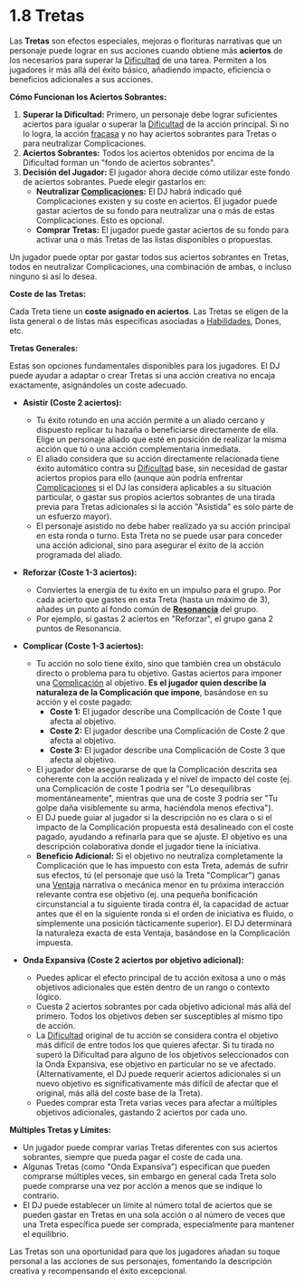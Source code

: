 # 1.8 Tretas

Las **Tretas** son efectos especiales, mejoras o florituras narrativas que un personaje puede lograr en sus acciones cuando obtiene más **aciertos** de los necesarios para superar la [Dificultad](./01.06_Dificultad.md) de una tarea. Permiten a los jugadores ir más allá del éxito básico, añadiendo impacto, eficiencia o beneficios adicionales a sus acciones.

**Cómo Funcionan los Aciertos Sobrantes:**

1.  **Superar la Dificultad:** Primero, un personaje debe lograr suficientes aciertos para igualar o superar la [Dificultad](./01.06_Dificultad.md) de la acción principal. Si no lo logra, la acción [fracasa](./01.04_Aciertos_y_Tipos_de_Exito.md) y no hay aciertos sobrantes para Tretas o para neutralizar Complicaciones.
2.  **Aciertos Sobrantes:** Todos los aciertos obtenidos por encima de la Dificultad forman un "fondo de aciertos sobrantes".
3.  **Decisión del Jugador:** El jugador ahora decide cómo utilizar este fondo de aciertos sobrantes. Puede elegir gastarlos en:
    *   **Neutralizar [Complicaciones](./01.07_Complicaciones.md):** El DJ habrá indicado qué Complicaciones existen y su coste en aciertos. El jugador puede gastar aciertos de su fondo para neutralizar una o más de estas Complicaciones. Esto es opcional.
    *   **Comprar Tretas:** El jugador puede gastar aciertos de su fondo para activar una o más Tretas de las listas disponibles o propuestas.

Un jugador puede optar por gastar todos sus aciertos sobrantes en Tretas, todos en neutralizar Complicaciones, una combinación de ambas, o incluso ninguno si así lo desea.

**Coste de las Tretas:**

Cada Treta tiene un **coste asignado en aciertos**. Las Tretas se eligen de la lista general o de listas más específicas asociadas a [Habilidades](./01.11_Habilidades_Concepto.md), Dones, etc.

**Tretas Generales:**

Estas son opciones fundamentales disponibles para los jugadores. El DJ puede ayudar a adaptar o crear Tretas si una acción creativa no encaja exactamente, asignándoles un coste adecuado.

*   **Asistir (Coste 2 aciertos):**
    *   Tu éxito rotundo en una acción permite a un aliado cercano y dispuesto replicar tu hazaña o beneficiarse directamente de ella. Elige un personaje aliado que esté en posición de realizar la misma acción que tú o una acción complementaria inmediata.
    *   El aliado considera que su acción directamente relacionada tiene éxito automático contra su [Dificultad](./01.06_Dificultad.md) base, sin necesidad de gastar aciertos propios para ello (aunque aún podría enfrentar [Complicaciones](./01.07_Complicaciones.md) si el DJ las considera aplicables a su situación particular, o gastar sus propios aciertos sobrantes de una tirada previa para Tretas adicionales si la acción "Asistida" es solo parte de un esfuerzo mayor).
    *   El personaje asistido no debe haber realizado ya su acción principal en esta ronda o turno. Esta Treta no se puede usar para conceder una acción adicional, sino para asegurar el éxito de la acción programada del aliado.

*   **Reforzar (Coste 1-3 aciertos):**
    *   Conviertes la energía de tu éxito en un impulso para el grupo. Por cada acierto que gastes en esta Treta (hasta un máximo de 3), añades un punto al fondo común de **[Resonancia](./01.09_Resonancia_y_Cinematicas.md)** del grupo.
    *   Por ejemplo, si gastas 2 aciertos en "Reforzar", el grupo gana 2 puntos de Resonancia.

*   **Complicar (Coste 1-3 aciertos):**
    *   Tu acción no solo tiene éxito, sino que también crea un obstáculo directo o problema para tu objetivo. Gastas aciertos para imponer una [Complicación](./01.07_Complicaciones.md) al objetivo. **Es el jugador quien describe la naturaleza de la Complicación que impone**, basándose en su acción y el coste pagado:
        *   **Coste 1:** El jugador describe una Complicación de Coste 1 que afecta al objetivo.
        *   **Coste 2:** El jugador describe una Complicación de Coste 2 que afecta al objetivo.
        *   **Coste 3:** El jugador describe una Complicación de Coste 3 que afecta al objetivo.
    *   El jugador debe asegurarse de que la Complicación descrita sea coherente con la acción realizada y el nivel de impacto del coste (ej. una Complicación de coste 1 podría ser "Lo desequilibras momentáneamente", mientras que una de coste 3 podría ser "Tu golpe daña visiblemente su arma, haciéndola menos efectiva").
    *   El DJ puede guiar al jugador si la descripción no es clara o si el impacto de la Complicación propuesta está desalineado con el coste pagado, ayudando a refinarla para que se ajuste. El objetivo es una descripción colaborativa donde el jugador tiene la iniciativa.
    *   **Beneficio Adicional:** Si el objetivo no neutraliza completamente la Complicación que le has impuesto con esta Treta, además de sufrir sus efectos, tú (el personaje que usó la Treta "Complicar") ganas una [Ventaja](./01.10_Ventaja.md) narrativa o mecánica menor en tu próxima interacción relevante contra ese objetivo (ej. una pequeña bonificación circunstancial a tu siguiente tirada contra él, la capacidad de actuar antes que él en la siguiente ronda si el orden de iniciativa es fluido, o simplemente una posición tácticamente superior). El DJ determinará la naturaleza exacta de esta Ventaja, basándose en la Complicación impuesta.

*   **Onda Expansiva (Coste 2 aciertos por objetivo adicional):**
    *   Puedes aplicar el efecto principal de tu acción exitosa a uno o más objetivos adicionales que estén dentro de un rango o contexto lógico.
    *   Cuesta 2 aciertos sobrantes por cada objetivo adicional más allá del primero. Todos los objetivos deben ser susceptibles al mismo tipo de acción.
    *   La [Dificultad](./01.06_Dificultad.md) original de tu acción se considera contra el objetivo más difícil de entre todos los que quieres afectar. Si tu tirada no superó la Dificultad para alguno de los objetivos seleccionados con la Onda Expansiva, ese objetivo en particular no se ve afectado. (Alternativamente, el DJ puede requerir aciertos adicionales si un nuevo objetivo es significativamente más difícil de afectar que el original, más allá del coste base de la Treta).
    *   Puedes comprar esta Treta varias veces para afectar a múltiples objetivos adicionales, gastando 2 aciertos por cada uno.

**Múltiples Tretas y Límites:**

*   Un jugador puede comprar varias Tretas diferentes con sus aciertos sobrantes, siempre que pueda pagar el coste de cada una.
*   Algunas Tretas (como "Onda Expansiva") especifican que pueden comprarse múltiples veces, sin embargo en general cada Treta solo puede comprarse una vez por acción a menos que se indique lo contrario.
*   El DJ puede establecer un límite al número total de aciertos que se pueden gastar en Tretas en una sola acción o al número de veces que una Treta específica puede ser comprada, especialmente para mantener el equilibrio.

Las Tretas son una oportunidad para que los jugadores añadan su toque personal a las acciones de sus personajes, fomentando la descripción creativa y recompensando el éxito excepcional.

